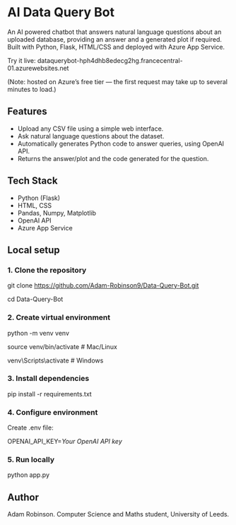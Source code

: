 # AI Data Query Bot

An AI powered chatbot that answers natural language questions about an uploaded database, providing an answer and a generated plot if required.
Built with Python, Flask, HTML/CSS and deployed with Azure App Service.

Try it live: dataquerybot-hph4dhb8edecg2hg.francecentral-01.azurewebsites.net

(Note: hosted on Azure’s free tier — the first request may take up to several minutes to load.)

## Features
- Upload any CSV file using a simple web interface.
- Ask natural language questions about the dataset.
- Automatically generates Python code to answer queries, using OpenAI API.
- Returns the answer/plot and the code generated for the question.

## Tech Stack
* Python (Flask)
* HTML, CSS
* Pandas, Numpy, Matplotlib
* OpenAI API
* Azure App Service

## Local setup

### 1. Clone the repository
git clone https://github.com/Adam-Robinson9/Data-Query-Bot.git

cd Data-Query-Bot

### 2. Create virtual environment
python -m venv venv

source venv/bin/activate   # Mac/Linux

venv\Scripts\activate      # Windows

### 3. Install dependencies
pip install -r requirements.txt

### 4. Configure environment
Create .env file: 

OPENAI_API_KEY=*Your OpenAI API key*

### 5. Run locally
python app.py

## Author
Adam Robinson. Computer Science and Maths student, University of Leeds.
